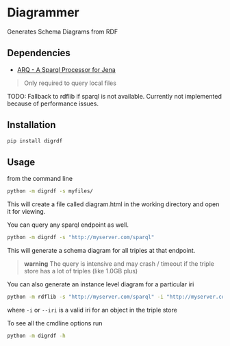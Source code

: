 # Diagrammer

Generates Schema Diagrams from RDF

## Dependencies

- [ARQ - A Sparql Processor for Jena](https://jena.apache.org/documentation/query/index.html)

> Only required to query local files

TODO: Fallback to rdflib if sparql is not available. Currently not implemented because of performance issues.

## Installation

```bash
pip install digrdf
```

## Usage

from the command line

```bash
python -m digrdf -s myfiles/
```

This will create a file called diagram.html in the working directory and open it for viewing.

You can query any sparql endpoint as well.

```bash
python -m digrdf -s "http://myserver.com/sparql"
```

This will generate a schema diagram for all triples at that endpoint.

> **warning** The query is intensive and may crash / timeout if the triple store has a lot of triples (like 1.0GB plus)

You can also generate an instance level diagram for a particular iri

```bash
python -m rdflib -s "http://myserver.com/sparql" -i "http://myserver.com/objects/1234"
```

where `-i` or `--iri` is a valid iri for an object in the triple store


To see all the cmdline options run

```bash
python -m digrdf -h
```
